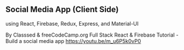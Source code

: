 ## Social Media App (Client Side)

using React, Firebase, Redux, Express, and Material-UI


By Classsed & freeCodeCamp.org
Full Stack React & Firebase Tutorial - Build a social media app
https://youtu.be/m_u6P5k0vP0
